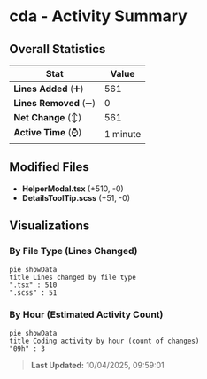 # cda - Activity Summary 

## Overall Statistics

| Stat                   | Value                                                             |
| ---------------------- | ----------------------------------------------------------------- |
| **Lines Added** (➕)   | 561                                          |
| **Lines Removed** (➖) | 0                                        |
| **Net Change** (↕)    | 561                |
| **Active Time** (⌚)   | 1 minute |


## Modified Files
- **HelperModal.tsx** (+510, -0)
- **DetailsToolTip.scss** (+51, -0)

## Visualizations

### By File Type (Lines Changed)

```mermaid
pie showData
title Lines changed by file type
".tsx" : 510
".scss" : 51
```

### By Hour (Estimated Activity Count)

```mermaid
pie showData
title Coding activity by hour (count of changes)
"09h" : 3
```


> **Last Updated:** 10/04/2025, 09:59:01